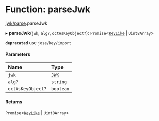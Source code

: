 # Function: parseJwk

[jwk/parse](../modules/jwk_parse.md).parseJwk

▸ **parseJwk**(`jwk`, `alg?`, `octAsKeyObject?`): `Promise`<[`KeyLike`](../types/types.KeyLike.md) \| `Uint8Array`\>

**`deprecated`** use `jose/key/import`

#### Parameters

| Name | Type |
| :------ | :------ |
| `jwk` | [`JWK`](../interfaces/types.JWK.md) |
| `alg?` | `string` |
| `octAsKeyObject?` | `boolean` |

#### Returns

`Promise`<[`KeyLike`](../types/types.KeyLike.md) \| `Uint8Array`\>
